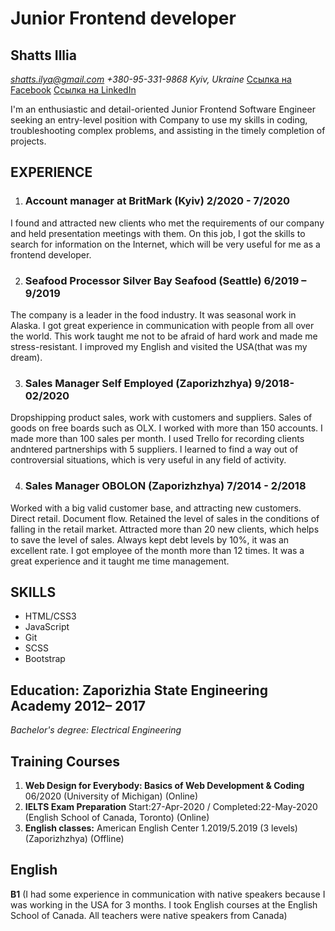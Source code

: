# Junior Frontend developer
## Shatts Illia 
*shatts.ilya@gmail.com +380-95-331-9868 Kyiv, Ukraine*
[Cсылка на Facebook](https://www.facebook.com/shatts.ilya) [Cсылка на LinkedIn](https://www.linkedin.com/in/illia-shatts-58a379194)

I'm an enthusiastic and detail-oriented Junior Frontend Software Engineer seeking an entry-level position with Company to use my skills in coding, troubleshooting complex problems, and assisting in the timely completion of projects.

## EXPERIENCE 
1. ### Account manager at BritMark (Kyiv) 2/2020 - 7/2020

 I found and attracted new clients who met the requirements of our company and held presentation meetings with them. On this job, I got the skills to search for information on the Internet, which will be very useful for me as a frontend developer.

2. ### Seafood Processor Silver Bay Seafood (Seattle) 6/2019 – 9/2019

 The company is a leader in the food industry. It was seasonal work in Alaska. I got great experience in communication with people from all over the world. This work taught me not to be afraid of hard work and made me stress-resistant. I improved my English and visited the USA(that was my dream).

3. ### Sales Manager Self Employed (Zaporizhzhya) 9/2018-02/2020

 Dropshipping product sales, work with customers and suppliers. Sales of goods on free boards such as OLX. I worked with more than 150 accounts. I made more than 100 sales per month. I used Trello for recording clients andntered partnerships with 5 suppliers. I learned to find a way out of controversial situations, which is very useful in any field of activity.

4. ### Sales Manager OBOLON (Zaporizhzhya) 7/2014 - 2/2018

 Worked with a big valid customer base, and attracting new customers. Direct retail. Document flow. Retained the level of sales in the conditions of falling in the retail market. Attracted more than 20 new clients, which helps to save the level of sales. Always kept debt levels by 10%, it was an excellent rate. I got employee of the month more than 12 times. It was a great experience and it taught me time management. 

## SKILLS 

 * HTML/CSS3 
 * JavaScript 
 * Git 
 * SCSS
 * Bootstrap 

## Education: Zaporizhia State Engineering Academy 2012– 2017 

*Bachelor's degree: Electrical Engineering*

## Training Courses

 1. **Web Design for Everybody: Basics of Web Development & Coding** 06/2020 (University of Michigan) (Online)
 2. **IELTS Exam Preparation** Start:27-Apr-2020 / Completed:22-May-2020 (English School of Canada, Toronto) (Online)
 3. **English classes:** American English Center 1.2019/5.2019 (3 levels)(Zaporizhzhya) (Offline)

## English
  **B1** (I had some experience in communication with native speakers because I was working in the USA for 3 months.  I took English courses at the English School of Canada. All teachers were native speakers from Canada)